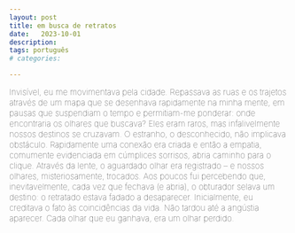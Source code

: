 ```yaml
---
layout: post
title: em busca de retratos
date:   2023-10-01
description: 
tags: português
# categories: 

---
```


<span style="font-size:15px;font-weight:lighter">
Invisível, eu me movimentava pela cidade. Repassava as ruas e os trajetos através de um mapa que se desenhava rapidamente na minha mente, em pausas que suspendiam o tempo e permitiam-me ponderar: onde encontraria os olhares que buscava?

<span style="font-size:15px;font-weight:lighter">
Eles eram raros, mas infalivelmente nossos destinos se cruzavam. O estranho, o desconhecido, não implicava obstáculo. Rapidamente uma conexão era criada e então a empatia, comumente evidenciada em cúmplices sorrisos, abria caminho para o clique. Através da lente, o aguardado olhar era registrado – e nossos olhares, misteriosamente, trocados. 

<span style="font-size:15px;font-weight:lighter">
Aos poucos fui percebendo que, inevitavelmente, cada vez que fechava (e abria), o obturador selava um destino: o retratado estava fadado a desaparecer. Inicialmente, eu creditava o fato às coincidências da vida. Não tardou até a angústia aparecer. 

<span style="font-size:15px;font-weight:lighter">
Cada olhar que eu ganhava, era um olhar perdido.